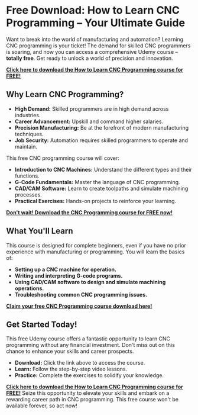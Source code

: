 # Free Download: How to Learn CNC Programming – Your Ultimate Guide

Want to break into the world of manufacturing and automation? Learning CNC programming is your ticket! The demand for skilled CNC programmers is soaring, and now you can access a comprehensive Udemy course – **totally free**. Get ready to unlock a world of precision and innovation.

[**Click here to download the How to Learn CNC Programming course for FREE!**](https://udemywork.com/how-to-learn-cnc-programing)

## Why Learn CNC Programming?

*   **High Demand:** Skilled programmers are in high demand across industries.
*   **Career Advancement:** Upskill and command higher salaries.
*   **Precision Manufacturing:** Be at the forefront of modern manufacturing techniques.
*   **Job Security:** Automation requires skilled programmers to operate and maintain.

This free CNC programming course will cover:

*   **Introduction to CNC Machines:** Understand the different types and their functions.
*   **G-Code Fundamentals:** Master the language of CNC programming.
*   **CAD/CAM Software:** Learn to create toolpaths and simulate machining processes.
*   **Practical Exercises:** Hands-on projects to reinforce your learning.

[**Don't wait! Download the CNC Programming course for FREE now!**](https://udemywork.com/how-to-learn-cnc-programing)

## What You'll Learn

This course is designed for complete beginners, even if you have no prior experience with manufacturing or programming. You will learn the basics of:

*   **Setting up a CNC machine for operation.**
*   **Writing and interpreting G-code programs.**
*   **Using CAD/CAM software to design and simulate machining operations.**
*   **Troubleshooting common CNC programming issues.**

[**Claim your free CNC Programming course download here!**](https://udemywork.com/how-to-learn-cnc-programing)

## Get Started Today!

This free Udemy course offers a fantastic opportunity to learn CNC programming without any financial investment. Don't miss out on this chance to enhance your skills and career prospects.

*   **Download:** Click the link above to access the course.
*   **Learn:** Follow the step-by-step video lessons.
*   **Practice:** Complete the exercises to solidify your knowledge.

[**Click here to download the How to Learn CNC Programming course for FREE!**](https://udemywork.com/how-to-learn-cnc-programing) Seize this opportunity to elevate your skills and embark on a rewarding career path in CNC programming. This free course won't be available forever, so act now!
